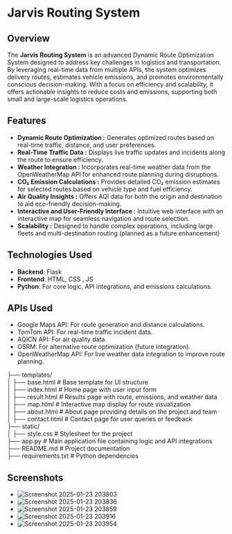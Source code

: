 # Jarvis Routing System

## Overview

The **Jarvis Routing System** is an advanced Dynamic Route Optimization System designed to address key challenges in logistics and transportation. By leveraging real-time data from multiple APIs, the system optimizes delivery routes, estimates vehicle emissions, and promotes environmentally conscious decision-making. With a focus on efficiency and scalability, it offers actionable insights to reduce costs and emissions, supporting both small and large-scale logistics operations.

## Features


- **Dynamic Route Optimization :** Generates optimized routes based on real-time traffic, distance, and user preferences.
- **Real-Time Traffic Data :** Displays live traffic updates and incidents along the route to ensure efficiency.
- **Weather Integration :** Incorporates real-time weather data from the OpenWeatherMap API for enhanced route planning during disruptions.
- **CO₂ Emission Calculations :** Provides detailed CO₂ emission estimates for selected routes based on vehicle type and fuel efficiency.
- **Air Quality Insights :** Offers AQI data for both the origin and destination to aid eco-friendly decision-making.
- **Interactive and User-Friendly Interface :** Intuitive web interface with an interactive map for seamless navigation and route selection.
- **Scalability :** Designed to handle complex operations, including large fleets and multi-destination routing (planned as a future enhancement)

## Technologies Used

- **Backend**: Flask
- **Frontend**: HTML, CSS , JS
- **Python**: For core logic, API integrations, and emissions calculations.
  
 
## APIs Used

- Google Maps API: For route generation and distance calculations.
- TomTom API: For real-time traffic incident data.
- AQICN API: For air quality data.
- OSRM: For alternative route optimization (future integration).
- OpenWeatherMap API: For live weather data integration to improve route planning.


├── templates/  
│   ├── base.html        # Base template for UI structure  
│   ├── index.html       # Home page with user input form  
│   ├── result.html      # Results page with route, emissions, and weather data  
│   ├── map.html         # Interactive map display for route visualization  
│   ├── about.html       # About page providing details on the project and team  
│   ├── contact.html     # Contact page for user queries or feedback  
├── static/  
│   ├── style.css        # Stylesheet for the project  
├── app.py               # Main application file containing logic and API integrations  
├── README.md            # Project documentation  
├── requirements.txt     # Python dependencies  


## Screenshots 


- ![Screenshot 2025-01-23 203803](https://github.com/user-attachments/assets/e3bed5a1-de83-44d1-b017-d6d2659a6d01)
- ![Screenshot 2025-01-23 203836](https://github.com/user-attachments/assets/e698ac57-00e2-4712-a374-dd6b4c858f26)
- ![Screenshot 2025-01-23 203859](https://github.com/user-attachments/assets/886c8c39-7d4a-4e8c-a7cc-9eceef274f0a)
- ![Screenshot 2025-01-23 203916](https://github.com/user-attachments/assets/1274bc82-d8dd-42ca-bbe7-e4eddfd9f6b4)
- ![Screenshot 2025-01-23 203954](https://github.com/user-attachments/assets/9585d77a-9fa8-4a3d-bfa8-d47a060e48a0)








